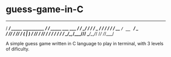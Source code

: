 # guess-game-in-C

   ______                        ______                    
  / ____/_  _____  __________   / ____/___ _____ ___  ___ 
 / / __/ / / / _ \/ ___/ ___/  / / __/ __ `/ __ `__ \/ _ \
/ /_/ / /_/ /  __(__  |__  )  / /_/ / /_/ / / / / / /  __/
\____/\__,_/\___/____/____/   \____/\__,_/_/ /_/ /_/\___/ 
                                                          

A simple guess game written in C language to play in terminal, with 3 levels of dificulty.


